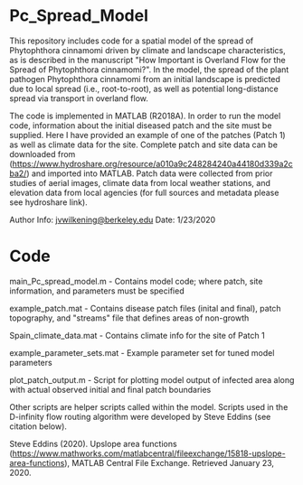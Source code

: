 # Pc_Spread_Model
This repository includes code for a spatial model of the spread of Phytophthora cinnamomi driven by climate and landscape characteristics, as is described in the manuscript "How Important is Overland Flow for the Spread of Phytophthora cinnamomi?". In the model, the spread of the plant pathogen Phytophthora cinnamomi from an initial landscape is predicted due to local spread (i.e., root-to-root), as well as potential long-distance spread via transport in overland flow.

The code is implemented in MATLAB (R2018A). In order to run the model code, information about the initial diseased patch and the site must be supplied. Here I have provided an example of one of the patches (Patch 1) as well as climate data for the site. Complete patch and site data can be downloaded from (https://www.hydroshare.org/resource/a010a9c248284240a44180d339a2cba2/) and imported into MATLAB. Patch data were collected from prior studies of aerial images, climate data from local weather stations, and elevation data from local agencies (for full sources and metadata please see hydroshare link).

Author Info: jvwilkening@berkeley.edu 
Date: 1/23/2020

# Code
main_Pc_spread_model.m - Contains model code; where patch, site information, and parameters must be specified

example_patch.mat - Contains disease patch files (inital and final), patch topography, and "streams" file that defines areas of non-growth

Spain_climate_data.mat  - Contains climate info for the site of Patch 1

example_parameter_sets.mat - Example parameter set for tuned model parameters

plot_patch_output.m - Script for plotting model output of infected area along with actual observed initial and final patch boundaries

Other scripts are helper scripts called within the model. Scripts used in the D-infinity flow routing algorithm were developed by Steve Eddins (see citation below).

Steve Eddins (2020). Upslope area functions (https://www.mathworks.com/matlabcentral/fileexchange/15818-upslope-area-functions), MATLAB Central File Exchange. Retrieved January 23, 2020.
